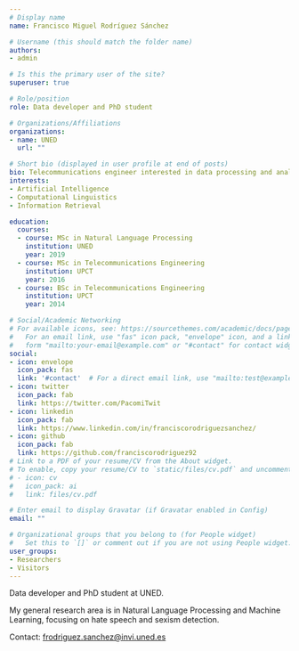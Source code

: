 ```yaml
---
# Display name
name: Francisco Miguel Rodríguez Sánchez

# Username (this should match the folder name)
authors:
- admin

# Is this the primary user of the site?
superuser: true

# Role/position
role: Data developer and PhD student

# Organizations/Affiliations
organizations:
- name: UNED
  url: ""

# Short bio (displayed in user profile at end of posts)
bio: Telecommunications engineer interested in data processing and analytics. 
interests:
- Artificial Intelligence
- Computational Linguistics
- Information Retrieval

education:
  courses:
  - course: MSc in Natural Language Processing
    institution: UNED
    year: 2019
  - course: MSc in Telecommunications Engineering
    institution: UPCT
    year: 2016
  - course: BSc in Telecommunications Engineering
    institution: UPCT
    year: 2014

# Social/Academic Networking
# For available icons, see: https://sourcethemes.com/academic/docs/page-builder/#icons
#   For an email link, use "fas" icon pack, "envelope" icon, and a link in the
#   form "mailto:your-email@example.com" or "#contact" for contact widget.
social:
- icon: envelope
  icon_pack: fas
  link: '#contact'  # For a direct email link, use "mailto:test@example.org".
- icon: twitter
  icon_pack: fab
  link: https://twitter.com/PacomiTwit
- icon: linkedin
  icon_pack: fab
  link: https://www.linkedin.com/in/franciscorodriguezsanchez/
- icon: github
  icon_pack: fab
  link: https://github.com/franciscorodriguez92
# Link to a PDF of your resume/CV from the About widget.
# To enable, copy your resume/CV to `static/files/cv.pdf` and uncomment the lines below.
# - icon: cv
#   icon_pack: ai
#   link: files/cv.pdf

# Enter email to display Gravatar (if Gravatar enabled in Config)
email: ""

# Organizational groups that you belong to (for People widget)
#   Set this to `[]` or comment out if you are not using People widget.
user_groups:
- Researchers
- Visitors
---
```


Data developer and PhD student at UNED.

My general research area is in Natural Language Processing and Machine Learning, focusing on hate speech and sexism detection.

Contact: frodriguez.sanchez@invi.uned.es
